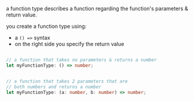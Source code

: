 a function type describes a function regarding the function's parameters & return value.

you create a function type using: 
- a `() =>` syntax
- on the right side you specify the return value

```ts

// a function that takes no parameters & returns a number
let myFunctionType: () => number;


// a function that takes 2 parameters that are
// both numbers and returns a number
let myFunctionType: (a: number, b: number) => number;

```